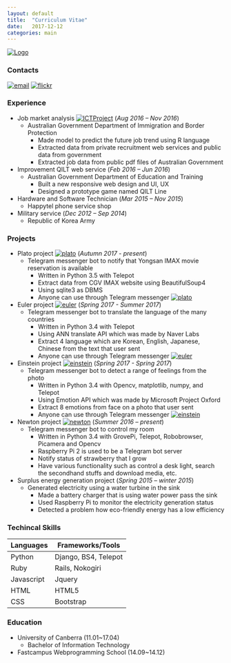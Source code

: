 ```yaml
---
layout: default
title:  "Curriculum Vitae"
date:   2017-12-12
categories: main
---
```


[![Logo](https://ibb.co/0nq2y13)]()

### Contacts
[![email](https://img.shields.io/badge/email-bumjin-00059f.svg?style=flat-square)](mailto:bumjinjung1@gmail.com)
[![flickr](https://img.shields.io/badge/flickr-bumjin-00059f.svg?style=flat-square)](https://www.flickr.com/photos/bumjin/)

### Experience
- Job market analysis [![ICTProject](https://img.shields.io/badge/github-ICTProject-lightgrey.svg?style=flat-square)](https://github.com/bamjin/ICTProject)  (*Aug 2016 – Nov 2016*)
  + Australian Government Department of Immigration and Border Protection
	+ Made model to predict the future job trend using R language
	+ Extracted data from private recruitment web services and public data from government
	+ Extracted job data from public pdf files of Australian Government
- Improvement QILT web service  (*Feb 2016 – Jun 2016*)
  + Australian Government Department of Education and Training
	+ Built a new responsive web design and UI, UX
	+ Designed a prototype game named QILT Line
- Hardware and Software Technician  (*Mar 2015 – Nov 2015*)
  + Happytel phone service shop
- Military service  (*Dec 2012 – Sep 2014*)
  + Republic of Korea Army

### Projects
  + Plato project [![plato](https://img.shields.io/badge/github-plato-lightgrey.svg?style=flat-square)](https://github.com/bamjin/plato)  (*Autumn 2017 - present*)
    + Telegram messenger bot to notify that Yongsan IMAX movie reservation is available
      + Written in Python 3.5 with Telepot
      + Extract data from CGV IMAX website using BeautifulSoup4
      + Using sqlite3 as DBMS
      + Anyone can use through Telegram messenger [![plato](https://img.shields.io/badge/telegram-plato-blue.svg?style=flat-square)](https://t.me/imaxnoti)
  + Euler project [![euler](https://img.shields.io/badge/github-euler-lightgrey.svg?style=flat-square)](https://github.com/bamjin/euler)  (*Spring 2017 - Summer 2017*)
    + Telegram messenger bot to translate the language of the many countries
      + Written in Python 3.4 with Telepot
      + Using ANN translate API which was made by Naver Labs
      + Extract 4 language which are Korean, English, Japanese, Chinese from the text that user sent
      + Anyone can use through Telegram messenger [![euler](https://img.shields.io/badge/telegram-euler-blue.svg?style=flat-square)](https://telegram.me/euler_translate_bot)
  + Einstein project [![einstein](https://img.shields.io/badge/github-einstein-lightgrey.svg?style=flat-square)](https://github.com/bamjin/einstein)  (*Spring 2017 - Spring 2017*)
    + Telegram messenger bot to detect a range of feelings from the photo
      + Written in Python 3.4 with Opencv, matplotlib, numpy, and Telepot
      + Using Emotion API which was made by Microsoft Project Oxford
      + Extract 8 emotions from face on a photo that user sent
      + Anyone can use through Telegram messenger [![einstein](https://img.shields.io/badge/telegram-einstein-blue.svg?style=flat-square)](https://telegram.me/einstein_emotion_bot)
  + Newton project [![newton](https://img.shields.io/badge/github-newton-lightgrey.svg?style=flat-square)](https://github.com/bamjin/newton)  (*Summer 2016 – present*)
    + Telegram messenger bot to control my room
      + Written in Python 3.4 with GrovePi, Telepot, Robobrowser, Picamera and Opencv
      + Raspberry Pi 2 is used to be a Telegram bot server
      + Notify status of strawberry that I grow
      + Have various functionality such as control a desk light, search the secondhand stuffs and download media, etc.
  + Surplus energy generation project  (*Spring 2015 – winter 2015*)
    + Generated electricity using a water turbine in the sink
      + Made a battery charger that is using water power pass the sink
      + Used Raspberry Pi to monitor the electricity generation status
      + Detected a problem how eco-friendly energy has a low efficiency

### Techincal Skills

| Languages  | Frameworks/Tools              |
|------------|-------------------------------|
| Python     | Django, BS4, Telepot          |
| Ruby       | Rails, Nokogiri               |
| Javascript | Jquery                        |
| HTML       | HTML5                         |
| CSS        | Bootstrap                     |

### Education
- University of Canberra (11.01~17.04)
    + Bachelor of Information Technology
- Fastcampus Webprogramming School (14.09~14.12)
